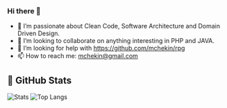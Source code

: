 ### Hi there 👋

- 💪 I’m passionate about Clean Code, Software Architecture and Domain Driven Design.
- 👯 I’m looking to collaborate on anything interesting in PHP and JAVA.
- 🤔 I’m looking for help with https://github.com/mchekin/rpg
- 📫 How to reach me: mchekin@gmail.com

## 🚧  GitHub Stats
![Stats](https://github-readme-stats.vercel.app/api?username=mchekin&show_icons=true&include_all_commits)
![Top Langs](https://github-readme-stats.vercel.app/api/top-langs/?username=mchekin&layout=compact)

<!--
**mchekin/mchekin** is a ✨ _special_ ✨ repository because its `README.md` (this file) appears on your GitHub profile.

Here are some ideas to get you started: 👋

- 🔭 I’m currently working on ...
- 🌱 I’m currently learning ...
- 💬 Ask me about ...
- 📫 How to reach me: ...
- 😄 Pronouns: ...
- ⚡ Fun fact: ...
-->
